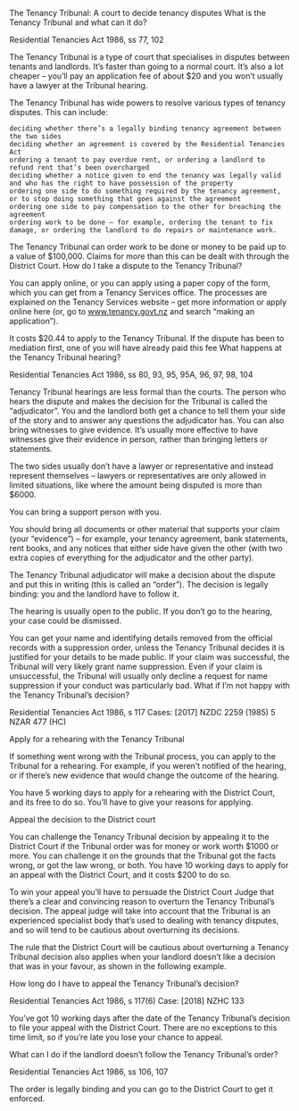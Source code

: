 The Tenancy Tribunal: A court to decide tenancy disputes
What is the Tenancy Tribunal and what can it do?

Residential Tenancies Act 1986, ss 77, 102

The Tenancy Tribunal is a type of court that specialises in disputes between tenants and landlords. It’s faster than going to a normal court. It’s also a lot cheaper – you’ll pay an application fee of about $20 and you won’t usually have a lawyer at the Tribunal hearing.

The Tenancy Tribunal has wide powers to resolve various types of tenancy disputes. This can include:

    deciding whether there’s a legally binding tenancy agreement between the two sides
    deciding whether an agreement is covered by the Residential Tenancies Act
    ordering a tenant to pay overdue rent, or ordering a landlord to refund rent that’s been overcharged
    deciding whether a notice given to end the tenancy was legally valid and who has the right to have possession of the property
    ordering one side to do something required by the tenancy agreement, or to stop doing something that goes against the agreement
    ordering one side to pay compensation to the other for breaching the agreement
    ordering work to be done – for example, ordering the tenant to fix damage, or ordering the landlord to do repairs or maintenance work.

The Tenancy Tribunal can order work to be done or money to be paid up to a value of $100,000. Claims for more than this can be dealt with through the District Court.
How do I take a dispute to the Tenancy Tribunal?

You can apply online, or you can apply using a paper copy of the form, which you can get from a Tenancy Services office. The processes are explained on the Tenancy Services website – get more information or apply online here (or, go to www.tenancy.govt.nz and search “making an application”).

It costs $20.44 to apply to the Tenancy Tribunal. If the dispute has been to mediation first, one of you will have already paid this fee
What happens at the Tenancy Tribunal hearing?

Residential Tenancies Act 1986, ss 80, 93, 95, 95A, 96, 97, 98, 104

Tenancy Tribunal hearings are less formal than the courts. The person who hears the dispute and makes the decision for the Tribunal is called the “adjudicator”. You and the landlord both get a chance to tell them your side of the story and to answer any questions the adjudicator has. You can also bring witnesses to give evidence. It’s usually more effective to have witnesses give their evidence in person, rather than bringing letters or statements.

The two sides usually don’t have a lawyer or representative and instead represent themselves – lawyers or representatives are only allowed in limited situations, like where the amount being disputed is more than $6000.

You can bring a support person with you.

You should bring all documents or other material that supports your claim (your “evidence”) – for example, your tenancy agreement, bank statements, rent books, and any notices that either side have given the other (with two extra copies of everything for the adjudicator and the other party).

The Tenancy Tribunal adjudicator will make a decision about the dispute and put this in writing (this is called an “order”). The decision is legally binding: you and the landlord have to follow it.

The hearing is usually open to the public. If you don’t go to the hearing, your case could be dismissed.

You can get your name and identifying details removed from the official records with a suppression order, unless the Tenancy Tribunal decides it is justified for your details to be made public. If your claim was successful, the Tribunal will very likely grant name suppression. Even if your claim is unsuccessful, the Tribunal will usually only decline a request for name suppression if your conduct was particularly bad.
What if I’m not happy with the Tenancy Tribunal’s decision?

Residential Tenancies Act 1986, s 117 Cases: [2017] NZDC 2259 (1985) 5 NZAR 477 (HC)

Apply for a rehearing with the Tenancy Tribunal

If something went wrong with the Tribunal process, you can apply to the Tribunal for a rehearing. For example, if you weren’t notified of the hearing, or if there’s new evidence that would change the outcome of the hearing.

You have 5 working days to apply for a rehearing with the District Court, and its free to do so. You’ll have to give your reasons for applying.

Appeal the decision to the District court

You can challenge the Tenancy Tribunal decision by appealing it to the District Court if the Tribunal order was for money or work worth $1000 or more. You can challenge it on the grounds that the Tribunal got the facts wrong, or got the law wrong, or both.
You have 10 working days to apply for an appeal with the District Court, and it costs $200 to do so.

To win your appeal you’ll have to persuade the District Court Judge that there’s a clear and convincing reason to overturn the Tenancy Tribunal’s decision. The appeal judge will take into account that the Tribunal is an experienced specialist body that’s used to dealing with tenancy disputes, and so will tend to be cautious about overturning its decisions.

The rule that the District Court will be cautious about overturning a Tenancy Tribunal decision also applies when your landlord doesn’t like a decision that was in your favour, as shown in the following example.

How long do I have to appeal the Tenancy Tribunal’s decision?

Residential Tenancies Act 1986, s 117(6) Case: [2018] NZHC 133

You’ve got 10 working days after the date of the Tenancy Tribunal’s decision to file your appeal with the District Court. There are no exceptions to this time limit, so if you’re late you lose your chance to appeal.

What can I do if the landlord doesn’t follow the Tenancy Tribunal’s order?

Residential Tenancies Act 1986, ss 106, 107

The order is legally binding and you can go to the District Court to get it enforced.
